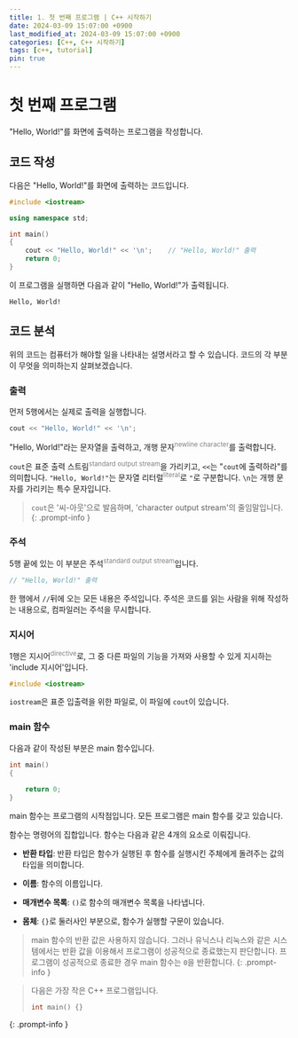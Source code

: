 ```yaml
---
title: 1. 첫 번째 프로그램 | C++ 시작하기
date: 2024-03-09 15:07:00 +0900
last_modified_at: 2024-03-09 15:07:00 +0900
categories: [C++, C++ 시작하기]
tags: [c++, tutorial]
pin: true
---
```


# 첫 번째 프로그램

"Hello, World!"를 화면에 출력하는 프로그램을 작성합니다.

## 코드 작성

다음은 "Hello, World!"를 화면에 출력하는 코드입니다.

```C++
#include <iostream>

using namespace std;

int main()
{
    cout << "Hello, World!" << '\n';    // "Hello, World!" 출력
    return 0;
}
```

이 프로그램을 실행하면 다음과 같이 "Hello, World!"가 출력됩니다.

```Terminal
Hello, World!
```

## 코드 분석

위의 코드는 컴퓨터가 해야할 일을 나타내는 설명서라고 할 수 있습니다. 코드의 각 부분이 무엇을 의미하는지 살펴보겠습니다.

### 출력

먼저 5행에서는 실제로 출력을 실행합니다.

```C++
cout << "Hello, World!" << '\n';
```

"Hello, World!"라는 문자열을 출력하고, 개행 문자<sup style="color:gray;">newline character</sup>를 출력합니다.

`cout`은 표준 출력 스트림<sup style="color:gray;">standard output stream</sup>을 가리키고, `<<`는 "`cout`에 출력하라"를 의미합니다. `"Hello, World!"`는 문자열 리터럴<sup style="color:gray;">literal</sup>로 `"`로 구분합니다. `\n`는 개행 문자를 가리키는 특수 문자입니다.

> `cout`은 '씨-아웃'으로 발음하며, 'character output stream'의 줄임말입니다.
{: .prompt-info }

### 주석

5행 끝에 있는 이 부분은 주석<sup style="color:gray;">standard output stream</sup>입니다.

```C++
// "Hello, World!" 출력
```

한 행에서 `//`뒤에 오는 모든 내용은 주석입니다. 주석은 코드를 읽는 사람을 위해 작성하는 내용으로, 컴파일러는 주석을 무시합니다.

### 지시어

1행은 지시어<sup style="color:gray;">directive</sup>로, 그 중 다른 파일의 기능을 가져와 사용할 수 있게 지시하는 'include 지시어'입니다.

```C++
#include <iostream>
```

`iostream`은 표준 입출력을 위한 파일로, 이 파일에 `cout`이 있습니다.

### main 함수

다음과 같이 작성된 부분은 main 함수입니다.

```C++
int main()
{
    
    return 0;
}
```

main 함수는 프로그램의 시작점입니다. 모든 프로그램은 main 함수를 갖고 있습니다.

함수는 명령어의 집합입니다. 함수는 다음과 같은 4개의 요소로 이뤄집니다.

- **반환 타입**: 반환 타입은 함수가 실행된 후 함수를 실행시킨 주체에게 돌려주는 값의 타입을 의미합니다.

- **이름**: 함수의 이름입니다.

- **매개변수 목록**: `()`로 함수의 매개변수 목록을 나타냅니다.

- **몸체**: `{}`로 둘러사인 부분으로, 함수가 실행할 구문이 있습니다.

> main 함수의 반환 값은 사용하지 않습니다. 그러나 유닉스나 리눅스와 같은 시스템에서는 반환 값을 이용해서 프로그램이 성공적으로 종료했는지 판단합니다. 프로그램이 성공적으로 종료한 경우 main 함수는 `0`을 반환합니다.
{: .prompt-info }

> 다음은 가장 작은 C++ 프로그램입니다.
> ```C++
> int main() {}
> ```
{: .prompt-info }
